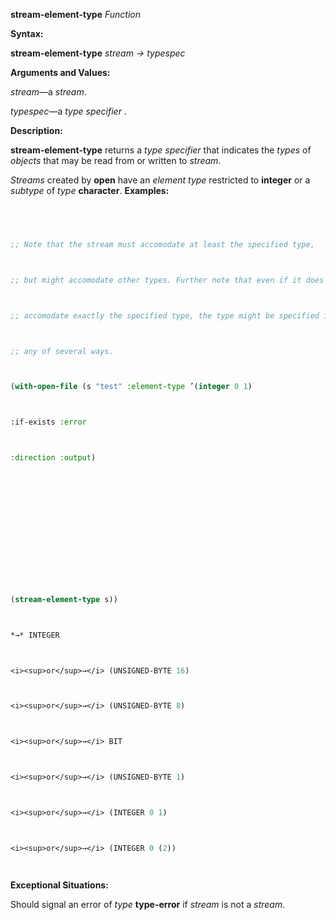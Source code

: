 **stream-element-type** *Function* 



**Syntax:** 



**stream-element-type** *stream → typespec* 



**Arguments and Values:** 



*stream*—a *stream*. 



*typespec*—a *type specifier* . 



**Description:** 



**stream-element-type** returns a *type specifier* that indicates the *types* of *objects* that may be read from or written to *stream*. 



*Streams* created by **open** have an *element type* restricted to **integer** or a *subtype* of *type* **character**. **Examples:**
```lisp
 



;; Note that the stream must accomodate at least the specified type, 



;; but might accomodate other types. Further note that even if it does 



;; accomodate exactly the specified type, the type might be specified in 



;; any of several ways. 



(with-open-file (s "test" :element-type ’(integer 0 1) 



:if-exists :error 



:direction :output) 







 



 



(stream-element-type s)) 



*→* INTEGER 



<i><sup>or</sup>→</i> (UNSIGNED-BYTE 16) 



<i><sup>or</sup>→</i> (UNSIGNED-BYTE 8) 



<i><sup>or</sup>→</i> BIT 



<i><sup>or</sup>→</i> (UNSIGNED-BYTE 1) 



<i><sup>or</sup>→</i> (INTEGER 0 1) 



<i><sup>or</sup>→</i> (INTEGER 0 (2)) 




```
**Exceptional Situations:** 



Should signal an error of *type* **type-error** if *stream* is not a *stream*. 



